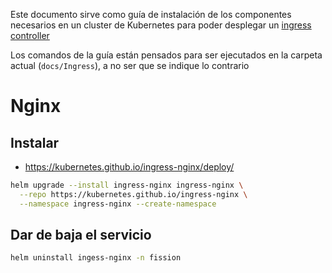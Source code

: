 Este documento sirve como guía de instalación de los componentes necesarios en
un cluster de Kubernetes para poder desplegar un [ingress controller]

Los comandos de la guía están pensados para ser ejecutados en la carpeta actual
(`docs/Ingress`), a no ser que se indique lo contrario

# Nginx

## Instalar

- https://kubernetes.github.io/ingress-nginx/deploy/

```sh
helm upgrade --install ingress-nginx ingress-nginx \
  --repo https://kubernetes.github.io/ingress-nginx \
  --namespace ingress-nginx --create-namespace
```

## Dar de baja el servicio

```sh
helm uninstall ingess-nginx -n fission
```

[ingress controller]:
  https://kubernetes.io/docs/concepts/services-networking/ingress/#ingress-controllers
